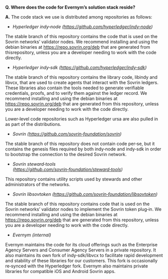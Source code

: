 **Q. Where does the code for Evernym’s solution stack reside?**

**A.** The code stack we use is distributed among repositories as follows:

- *Hyperledger indy‑node (https://github.com/hyperledger/indy‑node)*

The stable branch of this repository contains the code that is used on the Sovrin networks’ validator nodes. We recommend installing and using the debian binaries at https://repo.sovrin.org/deb that are generated from thisrepository, unless you are a developer needing to work with the code directly.

- *Hyperledger indy‑sdk (https://github.com/hyperledger/indy‑sdk)*

The stable branch of this repository contains the library code, libindy and libvcx, that are used to create agents that interact with the Sovrin ledgers. These libraries also contain the tools needed to generate verifiable credentials, proofs, and to verify them against the ledger record. We recommend installing and using the debian binaries at https://repo.sovrin.org/deb that are generated from this repository, unless you are a developer needing to work with the code directly.

Lower‑level code repositories such as Hyperledger ursa are also pulled in as part of the distributions.

- *Sovrin (https://github.com/sovrin‑foundation/sovrin)*

The stable branch of this repository does not contain code per‑se, but it contains the genesis files required by both indy‑node and indy‑sdk in order to bootstrap the connection to the desired Sovrin network.

- *Sovrin steward‑tools (https://github.com/sovrin‑foundation/steward‑tools)*

This repository contains utility scripts used by stewards and other administrators of the networks.

- *Sovrin libsovtoken (https://github.com/sovrin‑foundation/libsovtoken)*

The stable branch of this repository contains code that is used on the Sovrin networks’ validator nodes to implement the Sovrin token plug‑in. We recommend installing and using the debian binaries at https://repo.sovrin.org/deb that are generated from this repository, unless you are a developer needing to work with the code directly.

- *Evernym (internal)*

Evernym maintains the code for its cloud offerings such as the Enterprise Agency Servers and Consumer Agency Servers in a private repository. It also maintains its own fork of indy‑sdk/libvcx to facilitate rapid development and stability of these libraries for our customers. This fork is occasionally re‑synced with the Hyperledger fork. Evernym also maintains private libraries for compatible iOS and Android Sovrin apps.
